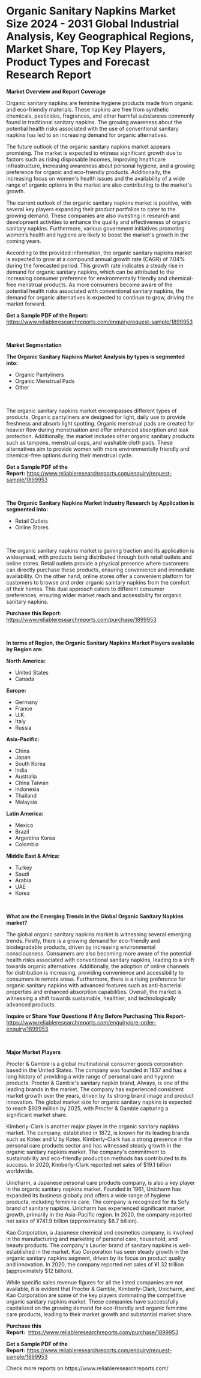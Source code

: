 <p><h1>Organic Sanitary Napkins Market Size 2024 - 2031 Global Industrial Analysis, Key Geographical Regions, Market Share, Top Key Players, Product Types and Forecast Research Report</h1></p><p><strong>Market Overview and Report Coverage</strong></p>
<p><p>Organic sanitary napkins are feminine hygiene products made from organic and eco-friendly materials. These napkins are free from synthetic chemicals, pesticides, fragrances, and other harmful substances commonly found in traditional sanitary napkins. The growing awareness about the potential health risks associated with the use of conventional sanitary napkins has led to an increasing demand for organic alternatives.</p><p>The future outlook of the organic sanitary napkins market appears promising. The market is expected to witness significant growth due to factors such as rising disposable incomes, improving healthcare infrastructure, increasing awareness about personal hygiene, and a growing preference for organic and eco-friendly products. Additionally, the increasing focus on women's health issues and the availability of a wide range of organic options in the market are also contributing to the market's growth.</p><p>The current outlook of the organic sanitary napkins market is positive, with several key players expanding their product portfolios to cater to the growing demand. These companies are also investing in research and development activities to enhance the quality and effectiveness of organic sanitary napkins. Furthermore, various government initiatives promoting women’s health and hygiene are likely to boost the market's growth in the coming years.</p><p>According to the provided information, the organic sanitary napkins market is expected to grow at a compound annual growth rate (CAGR) of 7.04% during the forecasted period. This growth rate indicates a steady rise in demand for organic sanitary napkins, which can be attributed to the increasing consumer preference for environmentally friendly and chemical-free menstrual products. As more consumers become aware of the potential health risks associated with conventional sanitary napkins, the demand for organic alternatives is expected to continue to grow, driving the market forward.</p></p>
<p><strong>Get a Sample PDF of the Report:</strong> <a href="https://www.reliableresearchreports.com/enquiry/request-sample/1899953">https://www.reliableresearchreports.com/enquiry/request-sample/1899953</a></p>
<p>&nbsp;</p>
<p><strong>Market Segmentation</strong></p>
<p><strong>The Organic Sanitary Napkins Market Analysis by types is segmented into:</strong></p>
<p><ul><li>Organic Pantyliners</li><li>Organic Menstrual Pads</li><li>Other</li></ul></p>
<p>&nbsp;</p>
<p><p>The organic sanitary napkins market encompasses different types of products. Organic pantyliners are designed for light, daily use to provide freshness and absorb light spotting. Organic menstrual pads are created for heavier flow during menstruation and offer enhanced absorption and leak protection. Additionally, the market includes other organic sanitary products such as tampons, menstrual cups, and washable cloth pads. These alternatives aim to provide women with more environmentally friendly and chemical-free options during their menstrual cycle.</p></p>
<p><strong>Get a Sample PDF of the Report:</strong>&nbsp;<a href="https://www.reliableresearchreports.com/enquiry/request-sample/1899953">https://www.reliableresearchreports.com/enquiry/request-sample/1899953</a></p>
<p>&nbsp;</p>
<p><strong>The Organic Sanitary Napkins Market Industry Research by Application is segmented into:</strong></p>
<p><ul><li>Retail Outlets</li><li>Online Stores</li></ul></p>
<p>&nbsp;</p>
<p><p>The organic sanitary napkins market is gaining traction and its application is widespread, with products being distributed through both retail outlets and online stores. Retail outlets provide a physical presence where customers can directly purchase these products, ensuring convenience and immediate availability. On the other hand, online stores offer a convenient platform for customers to browse and order organic sanitary napkins from the comfort of their homes. This dual approach caters to different consumer preferences, ensuring wider market reach and accessibility for organic sanitary napkins.</p></p>
<p><strong>Purchase this Report:</strong>&nbsp; <a href="https://www.reliableresearchreports.com/purchase/1899953">https://www.reliableresearchreports.com/purchase/1899953</a></p>
<p>&nbsp;</p>
<p><strong>In terms of Region, the Organic Sanitary Napkins Market Players available by Region are:</strong></p>
<p>
    <p> <strong> North America: </strong>
        <ul>
            <li>United States</li>
            <li>Canada</li>
        </ul>
        </p> 
    <p> <strong> Europe: </strong>
        <ul>
            <li>Germany</li>
            <li>France</li>
            <li>U.K.</li>
            <li>Italy</li>
            <li>Russia</li>
        </ul>
        </p> 
    <p> <strong> Asia-Pacific: </strong>
        <ul>
            <li>China</li>
            <li>Japan</li>
            <li>South Korea</li>
            <li>India</li>
            <li>Australia</li>
            <li>China Taiwan</li>
            <li>Indonesia</li>
            <li>Thailand</li>
            <li>Malaysia</li>
        </ul>
        </p> 
    <p> <strong> Latin America: </strong>
        <ul>
            <li>Mexico</li>
            <li>Brazil</li>
            <li>Argentina Korea</li>
            <li>Colombia</li>
        </ul>
        </p> 
    <p> <strong> Middle East & Africa: </strong>
        <ul>
            <li>Turkey</li>
            <li>Saudi</li>
            <li>Arabia</li>
            <li>UAE</li>
            <li>Korea</li>
        </ul>
    </p>
    </p>
<p>&nbsp;</p>
<p><strong>What are the Emerging Trends in the Global Organic Sanitary Napkins market?</strong></p>
<p><p>The global organic sanitary napkins market is witnessing several emerging trends. Firstly, there is a growing demand for eco-friendly and biodegradable products, driven by increasing environmental consciousness. Consumers are also becoming more aware of the potential health risks associated with conventional sanitary napkins, leading to a shift towards organic alternatives. Additionally, the adoption of online channels for distribution is increasing, providing convenience and accessibility to consumers in remote areas. Furthermore, there is a rising preference for organic sanitary napkins with advanced features such as anti-bacterial properties and enhanced absorption capabilities. Overall, the market is witnessing a shift towards sustainable, healthier, and technologically advanced products.</p></p>
<p><strong>Inquire or Share Your Questions If Any Before Purchasing This Report</strong>- <a href="https://www.reliableresearchreports.com/enquiry/pre-order-enquiry/1899953">https://www.reliableresearchreports.com/enquiry/pre-order-enquiry/1899953</a></p>
<p>&nbsp;</p>
<p><strong>Major Market Players</strong></p>
<p><p>Procter & Gamble is a global multinational consumer goods corporation based in the United States. The company was founded in 1837 and has a long history of providing a wide range of personal care and hygiene products. Procter & Gamble's sanitary napkin brand, Always, is one of the leading brands in the market. The company has experienced consistent market growth over the years, driven by its strong brand image and product innovation. The global market size for organic sanitary napkins is expected to reach $929 million by 2025, with Procter & Gamble capturing a significant market share.</p><p>Kimberly-Clark is another major player in the organic sanitary napkins market. The company, established in 1872, is known for its leading brands such as Kotex and U by Kotex. Kimberly-Clark has a strong presence in the personal care products sector and has witnessed steady growth in the organic sanitary napkins market. The company's commitment to sustainability and eco-friendly production methods has contributed to its success. In 2020, Kimberly-Clark reported net sales of $19.1 billion worldwide.</p><p>Unicharm, a Japanese personal care products company, is also a key player in the organic sanitary napkins market. Founded in 1961, Unicharm has expanded its business globally and offers a wide range of hygiene products, including feminine care. The company is recognized for its Sofy brand of sanitary napkins. Unicharm has experienced significant market growth, primarily in the Asia-Pacific region. In 2020, the company reported net sales of ¥741.9 billion (approximately $6.7 billion).</p><p>Kao Corporation, a Japanese chemical and cosmetics company, is involved in the manufacturing and marketing of personal care, household, and beauty products. The company's Laurier brand of sanitary napkins is well-established in the market. Kao Corporation has seen steady growth in the organic sanitary napkins segment, driven by its focus on product quality and innovation. In 2020, the company reported net sales of ¥1.32 trillion (approximately $12 billion).</p><p>While specific sales revenue figures for all the listed companies are not available, it is evident that Procter & Gamble, Kimberly-Clark, Unicharm, and Kao Corporation are some of the key players dominating the competitive organic sanitary napkins market. These companies have successfully capitalized on the growing demand for eco-friendly and organic feminine care products, leading to their market growth and substantial market share.</p></p>
<p><strong>Purchase this Report:</strong>&nbsp;&nbsp;<a href="https://www.reliableresearchreports.com/purchase/1899953">https://www.reliableresearchreports.com/purchase/1899953</a></p>
<p></p>
<p><strong>Get a Sample PDF of the Report:</strong>&nbsp;<a href="https://www.reliableresearchreports.com/enquiry/request-sample/1899953">https://www.reliableresearchreports.com/enquiry/request-sample/1899953</a></p>
<p>Check more reports on https://www.reliableresearchreports.com/</p>